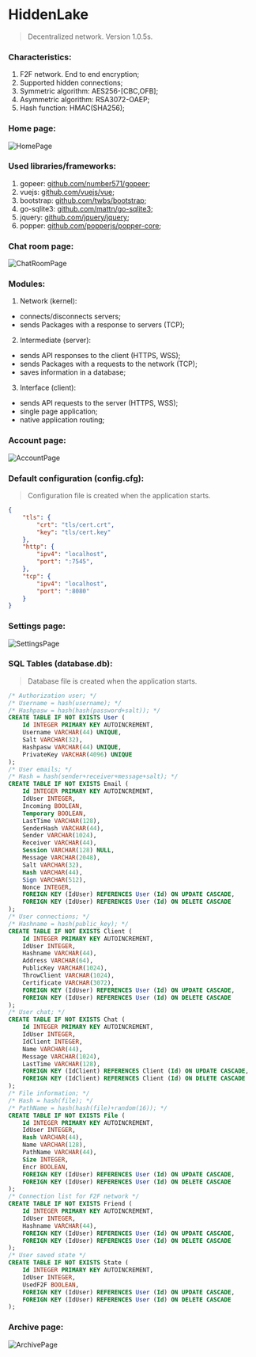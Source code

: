 # HiddenLake

> Decentralized network. Version 1.0.5s.

### Characteristics:
1. F2F network. End to end encryption;
2. Supported hidden connections;
3. Symmetric algorithm: AES256-[CBC,OFB];
4. Asymmetric algorithm: RSA3072-OAEP;
5. Hash function: HMAC(SHA256);

### Home page:
<img src="/images/HiddenLake1.png" alt="HomePage"/>

### Used libraries/frameworks:
1. gopeer: [github.com/number571/gopeer](https://github.com/number571/gopeer);
2. vuejs: [github.com/vuejs/vue](https://github.com/vuejs/vue);
3. bootstrap: [github.com/twbs/bootstrap](https://github.com/twbs/bootstrap);
4. go-sqlite3: [github.com/mattn/go-sqlite3](https://github.com/mattn/go-sqlite3);
5. jquery: [github.com/jquery/jquery](https://github.com/jquery/jquery);
6. popper: [github.com/popperjs/popper-core](https://github.com/popperjs/popper-core);

### Chat room page:
<img src="/images/HiddenLake8.png" alt="ChatRoomPage"/>

### Modules:
1. Network (kernel): 
* connects/disconnects servers;
* sends Packages with a response to servers (TCP);
2. Intermediate (server): 
* sends API responses to the client (HTTPS, WSS);
* sends Packages with a requests to the network (TCP);
* saves information in a database;
3. Interface (client): 
* sends API requests to the server (HTTPS, WSS);
* single page application;
* native application routing;

### Account page:
<img src="/images/HiddenLake4.png" alt="AccountPage"/>

### Default configuration (config.cfg): 
> Configuration file is created when the application starts.
```json
{
	"tls": {
		"crt": "tls/cert.crt",
		"key": "tls/cert.key"
	},
	"http": {
		"ipv4": "localhost",
		"port": ":7545",
	},
	"tcp": {
		"ipv4": "localhost",
		"port": ":8080"
	}
}
```

### Settings page:
<img src="/images/HiddenLake5.png" alt="SettingsPage"/>

### SQL Tables (database.db):
> Database file is created when the application starts.
```sql
/* Authorization user; */
/* Username = hash(username); */
/* Hashpasw = hash(hash(password+salt)); */
CREATE TABLE IF NOT EXISTS User (
	Id INTEGER PRIMARY KEY AUTOINCREMENT,
	Username VARCHAR(44) UNIQUE,
	Salt VARCHAR(32),
	Hashpasw VARCHAR(44) UNIQUE,
	PrivateKey VARCHAR(4096) UNIQUE
);
/* User emails; */
/* Hash = hash(sender+receiver+message+salt); */
CREATE TABLE IF NOT EXISTS Email (
	Id INTEGER PRIMARY KEY AUTOINCREMENT,
	IdUser INTEGER,
	Incoming BOOLEAN,
	Temporary BOOLEAN,
	LastTime VARCHAR(128),
	SenderHash VARCHAR(44),
	Sender VARCHAR(1024),
	Receiver VARCHAR(44),
	Session VARCHAR(128) NULL,
	Message VARCHAR(2048),
	Salt VARCHAR(32),
	Hash VARCHAR(44),
	Sign VARCHAR(512),
	Nonce INTEGER,
	FOREIGN KEY (IdUser) REFERENCES User (Id) ON UPDATE CASCADE,
	FOREIGN KEY (IdUser) REFERENCES User (Id) ON DELETE CASCADE
);
/* User connections; */
/* Hashname = hash(public_key); */
CREATE TABLE IF NOT EXISTS Client (
	Id INTEGER PRIMARY KEY AUTOINCREMENT,
	IdUser INTEGER,
	Hashname VARCHAR(44),
	Address VARCHAR(64),
	PublicKey VARCHAR(1024),
	ThrowClient VARCHAR(1024),
	Certificate VARCHAR(3072),
	FOREIGN KEY (IdUser) REFERENCES User (Id) ON UPDATE CASCADE,
	FOREIGN KEY (IdUser) REFERENCES User (Id) ON DELETE CASCADE
);
/* User chat; */
CREATE TABLE IF NOT EXISTS Chat (
	Id INTEGER PRIMARY KEY AUTOINCREMENT,
	IdUser INTEGER,
	IdClient INTEGER,
	Name VARCHAR(44),
	Message VARCHAR(1024),
	LastTime VARCHAR(128),
	FOREIGN KEY (IdClient) REFERENCES Client (Id) ON UPDATE CASCADE,
	FOREIGN KEY (IdClient) REFERENCES Client (Id) ON DELETE CASCADE
);
/* File information; */
/* Hash = hash(file); */
/* PathName = hash(hash(file)+random(16)); */
CREATE TABLE IF NOT EXISTS File (
	Id INTEGER PRIMARY KEY AUTOINCREMENT,
	IdUser INTEGER,
	Hash VARCHAR(44),
	Name VARCHAR(128),
	PathName VARCHAR(44),
	Size INTEGER,
	Encr BOOLEAN,
	FOREIGN KEY (IdUser) REFERENCES User (Id) ON UPDATE CASCADE,
	FOREIGN KEY (IdUser) REFERENCES User (Id) ON DELETE CASCADE
);
/* Connection list for F2F network */
CREATE TABLE IF NOT EXISTS Friend (
	Id INTEGER PRIMARY KEY AUTOINCREMENT,
	IdUser INTEGER,
	Hashname VARCHAR(44),
	FOREIGN KEY (IdUser) REFERENCES User (Id) ON UPDATE CASCADE,
	FOREIGN KEY (IdUser) REFERENCES User (Id) ON DELETE CASCADE
);
/* User saved state */
CREATE TABLE IF NOT EXISTS State (
	Id INTEGER PRIMARY KEY AUTOINCREMENT,
	IdUser INTEGER,
	UsedF2F BOOLEAN,
	FOREIGN KEY (IdUser) REFERENCES User (Id) ON UPDATE CASCADE,
	FOREIGN KEY (IdUser) REFERENCES User (Id) ON DELETE CASCADE
);
```

### Archive page:
<img src="/images/HiddenLake6.png" alt="ArchivePage"/>
